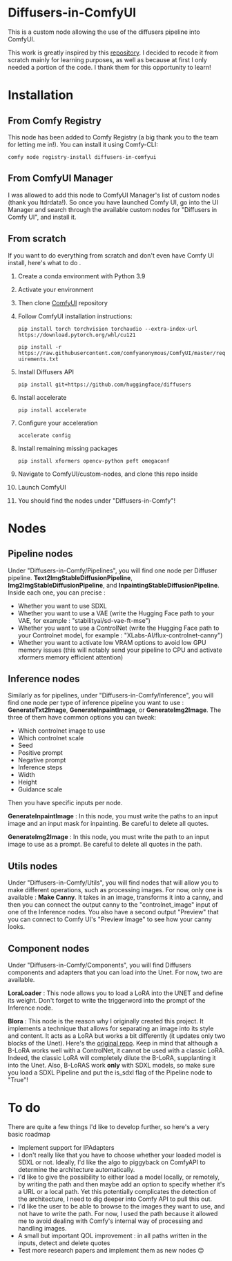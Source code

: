 # Diffusers-in-ComfyUI
This is a custom node allowing the use of the diffusers pipeline into ComfyUI. 

This work is greatly inspired by this [repository](https://github.com/Limitex/ComfyUI-Diffusers). I decided to recode it from scratch mainly for learning purposes, as well as because at first I only needed a portion of the code. I thank them for this opportunity to learn!

# Installation
## From Comfy Registry
This node has been added to Comfy Registry (a big thank you to the team for letting me in!). You can install it using Comfy-CLI:

```comfy node registry-install diffusers-in-comfyui```

## From ComfyUI Manager
I was allowed to add this node to ComfyUI Manager's list of custom nodes (thank you Itdrdata!). So once you have launched Comfy UI, go into the UI Manager and search through the available custom nodes for "Diffusers in Comfy UI", and install it.

## From scratch
If you want to do everything from scratch and don't even have Comfy UI install, here's what to do .

1. Create a conda environment with Python 3.9
2. Activate your environment
3. Then clone [ComfyUI](https://github.com/comfyanonymous/ComfyUI) repository

4. Follow ComfyUI installation instructions:

    ```pip install torch torchvision torchaudio --extra-index-url https://download.pytorch.org/whl/cu121```

    ```pip install -r https://raw.githubusercontent.com/comfyanonymous/ComfyUI/master/requirements.txt```

5. Install Diffusers API 

    ```pip install git+https://github.com/huggingface/diffusers```

6. Install accelerate

    ```pip install accelerate```

7. Configure your acceleration

    ```accelerate config```

8. Install remaining missing packages

    ```pip install xformers opencv-python peft omegaconf```

9. Navigate to ComfyUI/custom-nodes, and clone this repo inside

10. Launch ComfyUI

11. You should find the nodes under "Diffusers-in-Comfy"!



# Nodes

## Pipeline nodes
Under "Diffusers-in-Comfy/Pipelines", you will find one node per Diffuser pipeline. **Text2ImgStableDiffusionPipeline**, **Img2ImgStableDiffusionPipeline**, and **InpaintingStableDiffusionPipeline**. Inside each one, you can precise :
- Whether you want to use SDXL 
- Whether you want to use a VAE (write the Hugging Face path to your VAE, for example : "stabilityai/sd-vae-ft-mse")
- Whether you want to use a ControlNet (write the Hugging Face path to your Controlnet model, for example : "XLabs-AI/flux-controlnet-canny")
- Whether you want to activate low VRAM options to avoid low GPU memory issues (this will notably send your pipeline to CPU and activate xformers memory efficient attention)

## Inference nodes
Similarly as for pipelines, under "Diffusers-in-Comfy/Inference", you will find one node per type of inference pipeline you want to use : **GenerateTxt2Image**, **GenerateInpaintImage**, or **GenerateImg2Image**. The three of them have common options you can tweak:
- Which controlnet image to use
- Which controlnet scale
- Seed
- Positive prompt
- Negative prompt
- Inference steps
- Width
- Height
- Guidance scale

Then you have specific inputs per node.

**GenerateInpaintImage** : In this  node, you must write the paths to an input image and an input mask for inpainting. Be careful to delete all quotes. 

**GenerateImg2Image** : In this node, you must write the path to an input image to use as a prompt. Be careful to delete all quotes in the path.

## Utils nodes
Under "Diffusers-in-Comfy/Utils", you will find nodes that will allow you to make different operations, such as processing images. For now, only one is available : **Make Canny**. It takes in an image, transforms it into a canny, and then you can connect the output canny to the "controlnet_image" input of one of the Inference nodes. You also have a second output "Preview" that you can connect to Comfy UI's "Preview Image" to see how your canny looks.

## Component nodes
Under "Diffusers-in-Comfy/Components", you will find Diffusers components and adapters that you can load into the Unet. For now, two are available.

**LoraLoader** : This node allows you to load a LoRA into the UNET and define its weight. Don't forget to write the triggerword into the prompt of the Inference node.

**Blora** : This node is the reason why I originally created this project. It implements a technique that allows for separating an image into its style and content. It acts as a LoRA but works a bit differently (it updates only two blocks of the Unet). Here's the [original repo](https://github.com/yardenfren1996/B-LoRA). Keep in mind that although a B-LoRA works well with a ControlNet, it cannot be used with a classic LoRA. Indeed, the classic LoRA will completely dilute the B-LoRA, supplanting it into the Unet. Also, B-LoRAS work **only** with SDXL models, so make sure you load a SDXL Pipeline and put the is_sdxl flag of the Pipeline node to "True"!


# To do
There are quite a few things I'd like to develop further, so here's a very basic roadmap
- Implement support for IPAdapters
- I don't really like that you have to choose whether your loaded model is SDXL or not. Ideally, I'd like the algo to piggyback on ComfyAPI to determine the architecture automatically.
- I'd like to give the possibility to either load a model locally, or remotely, by writing the path and then maybe add an option to specify whether it's a URL or a local path. Yet this potentially complicates the detection of the architecture, I need to dig deeper into Comfy API to pull this out.
- I'd like the user to be able to browse to the images they want to use, and not have to write the path. For now, I used the path because it allowed me to avoid dealing with Comfy's internal way of processing and handling images.
- A small but important QOL improvement : in all paths written in the inputs, detect and delete quotes
- Test more research papers and implement them as new nodes 😊